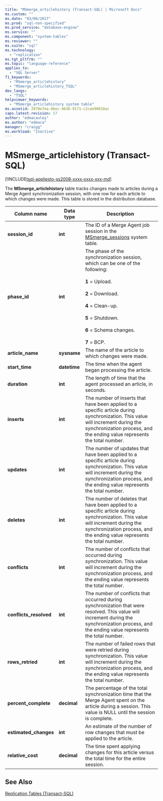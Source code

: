 ```yaml
---
title: "MSmerge_articlehistory (Transact-SQL) | Microsoft Docs"
ms.custom: ""
ms.date: "03/06/2017"
ms.prod: "sql-non-specified"
ms.prod_service: "database-engine"
ms.service: ""
ms.component: "system-tables"
ms.reviewer: ""
ms.suite: "sql"
ms.technology: 
  - "replication"
ms.tgt_pltfrm: ""
ms.topic: "language-reference"
applies_to: 
  - "SQL Server"
f1_keywords: 
  - "MSmerge_articlehistory"
  - "MSmerge_articlehistory_TSQL"
dev_langs: 
  - "TSQL"
helpviewer_keywords: 
  - "MSmerge_articlehistory system table"
ms.assetid: 2870e7ea-dbec-4636-9171-c2cee96018ac
caps.latest.revision: 17
author: "edmacauley"
ms.author: "edmaca"
manager: "craigg"
ms.workload: "Inactive"
---
```

# MSmerge_articlehistory (Transact-SQL)
[!INCLUDE[tsql-appliesto-ss2008-xxxx-xxxx-xxx-md](../../includes/tsql-appliesto-ss2008-xxxx-xxxx-xxx-md.md)]

  The **MSmerge_articlehistory** table tracks changes made to articles during a Merge Agent synchronization session, with one row for each article to which changes were made. This table is stored in the distribution database.  
  
|Column name|Data type|Description|  
|-----------------|---------------|-----------------|  
|**session_id**|**int**|The ID of a Merge Agent job session in the [MSmerge_sessions](../../relational-databases/system-tables/msmerge-sessions-transact-sql.md) system table.|  
|**phase_id**|**int**|The phase of the synchronization session, which can be one of the following:<br /><br /> **1** = Upload.<br /><br /> **2** = Download.<br /><br /> **4** = Clean-up.<br /><br /> **5** = Shutdown.<br /><br /> **6** = Schema changes.<br /><br /> **7** = BCP.|  
|**article_name**|**sysname**|The name of the article to which changes were made.|  
|**start_time**|**datetime**|The time when the agent began processing the article.|  
|**duration**|**int**|The length of time that the agent processed an article, in seconds.|  
|**inserts**|**int**|The number of inserts that have been applied to a specific article during synchronization. This value will increment during the synchronization process, and the ending value represents the total number.|  
|**updates**|**int**|The number of updates that have been applied to a specific article during synchronization. This value will increment during the synchronization process, and the ending value represents the total number.|  
|**deletes**|**int**|The number of deletes that have been applied to a specific article during synchronization. This value will increment during the synchronization process, and the ending value represents the total number.|  
|**conflicts**|**int**|The number of conflicts that occurred during synchronization. This value will increment during the synchronization process, and the ending value represents the total number.|  
|**conflicts_resolved**|**int**|The number of conflicts that occurred during synchronization that were resolved. This value will increment during the synchronization process, and the ending value represents the total number.|  
|**rows_retried**|**int**|The number of failed rows that were retried during synchronization. This value will increment during the synchronization process, and the ending value represents the total number.|  
|**percent_complete**|**decimal**|The percentage of the total synchronization time that the Merge Agent spent on the article during a session. This value is NULL until the session is complete.|  
|**estimated_changes**|**int**|An estimate of the number of row changes that must be applied to the article.|  
|**relative_cost**|**decimal**|The time spent applying changes for this article versus the total time for the entire session.|  
  
## See Also  
 [Replication Tables &#40;Transact-SQL&#41;](../../relational-databases/system-tables/replication-tables-transact-sql.md)  
  
  
